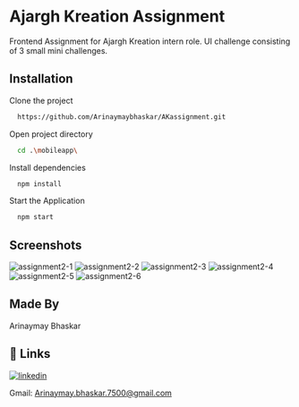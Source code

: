 
# Ajargh Kreation Assignment

Frontend Assignment for Ajargh Kreation intern role. UI challenge consisting of 3 small mini challenges.


## Installation

Clone the project
```bash
  https://github.com/Arinaymaybhaskar/AKassignment.git
```
Open project directory
```bash
  cd .\mobileapp\
```
Install dependencies
```bash
  npm install
```
Start the Application
```bash
  npm start
```
## Screenshots
![assignment2-1](https://github.com/Arinaymaybhaskar/AKassignment/assets/101462720/d092d736-0e48-4e8a-b1a4-93c91463b215)
![assignment2-2](https://github.com/Arinaymaybhaskar/AKassignment/assets/101462720/8b6eb7af-8f12-4966-a8ec-8d169e024f7a)
![assignment2-3](https://github.com/Arinaymaybhaskar/AKassignment/assets/101462720/d52021fa-cd0b-4822-9acf-ccabf4b4fb27)
![assignment2-4](https://github.com/Arinaymaybhaskar/AKassignment/assets/101462720/25184eb0-a2b9-44d7-bc99-b5d805731f55)
![assignment2-5](https://github.com/Arinaymaybhaskar/AKassignment/assets/101462720/9968f337-07db-4b78-ade8-b4bf3133eeac)
![assignment2-6](https://github.com/Arinaymaybhaskar/AKassignment/assets/101462720/5caf3d3b-9af6-4ff1-8762-7145faa4c2d2)
    
## Made By
Arinaymay Bhaskar

## 🔗 Links
[![linkedin](https://img.shields.io/badge/linkedin-0A66C2?style=for-the-badge&logo=linkedin&logoColor=white)](https://www.linkedin.com/in/arinaymay-bhaskar-3933b6201//)

Gmail: Arinaymay.bhaskar.7500@gmail.com


